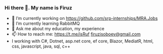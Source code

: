 ### Hi there 👋. My name is Firuz

- 🔭 I’m currently working on https://github.com/srp-internships/MRA.Jobs
- 🌱 I’m currently learning RabbitMQ
- 💬 Ask me about my education, my experience
- 📫 How to reach me: https://t.me/isRuf firuzisoboev@gmail.com
- I working with C#, Dotnet, asp.net core, ef core, Blazor, MediatR, html, css, javascript, java, sql, c++

